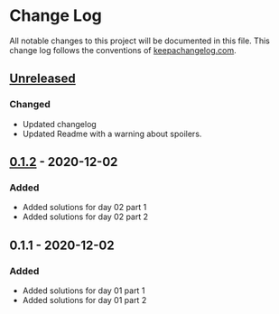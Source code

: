 # Change Log
All notable changes to this project will be documented in this file. This change log follows the conventions of [keepachangelog.com](http://keepachangelog.com/).

## [Unreleased]
### Changed
- Updated changelog
- Updated Readme with a warning about spoilers.

## [0.1.2] - 2020-12-02
### Added
- Added solutions for day 02 part 1
- Added solutions for day 02 part 2

## 0.1.1 - 2020-12-02
### Added
- Added solutions for day 01 part 1
- Added solutions for day 01 part 2

[Unreleased]: https://github.com/your-name/aoc2020/compare/0.1.1...HEAD
[0.1.2]: https://github.com/your-name/aoc2020/compare/0.1.0...0.1.2
